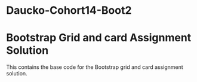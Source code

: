 # Daucko-Cohort14-Boot2

# Bootstrap Grid and card Assignment Solution

This contains the base code for the Bootstrap grid and card assignment solution.
